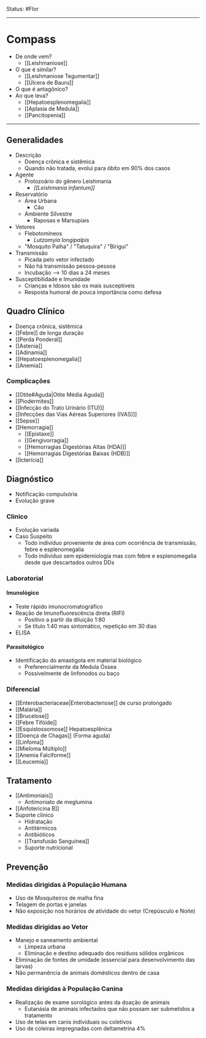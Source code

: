 Status: #Flor 

---
# Compass
- De onde vem?
	- [[Leishmaniose]]
- O que é similar?
	- [[Leishmaniose Tegumentar]]
	- [[Úlcera de Bauru]]
- O que é antagônico?
- Ao que leva?
	- [[Hepatoesplenomegalia]]
	- [[Aplasia de Medula]]
	- [[Pancitopenia]]

----
## Generalidades
- Descrição
	- Doença crônica e sistêmica
	- Quando não tratada, evolui para óbito em 90% dos casos
- Agente
	- Protozoário do gênero Leishmania
		- _[[Leishmania infantum]]_
- Reservatório
	- Área Urbana
		- Cão
	- Ambiente Silvestre
		- Raposas e Marsupiais
- Vetores
	- Flebotomíneos
		- _Lutzomyia longipalpis_
	- "Mosquito Palha" / "Tatuquira" / "Birigui" 
- Transmissão
	- Picada pelo vetor infectado
	- Não há transmissão pessoa-pessoa
	- Incubação --> 10 dias a 24 meses
- Susceptibilidade e Imunidade
	- Crianças e Idosos são os mais susceptíveis
	- Resposta humoral de pouca importância como defesa
## Quadro Clínico
- Doença crônica, sistêmica
- [[Febre]] de longa duração
- [[Perda Ponderal]]
- [[Astenia]]
- [[Adinamia]]
- [[Hepatoesplenomegalia]]
- [[Anemia]]
### Complicações
- [[Otite#Aguda|Otite Média Aguda]]
- [[Piodermites]]
- [[Infecção do Trato Urinário (ITU)]]
- [[Infecções das Vias Aéreas Superiores (IVAS)]]
- [[Sepse]]
- [[Hemorragia]]
	- [[Epistaxe]]
	- [[Gengivorragia]]
	- [[Hemorragias Digestórias Altas (HDA)]]
	- [[Hemorragias Digestórias Baixas (HDB)]]
- [[Icterícia]]
## Diagnóstico
- Notificação compulsória
- Evolução grave
### Clínico
- Evolução variada
- Caso Suspeito
	- Todo indivíduo proveniente de área com ocorrência de transmissão, febre e esplenomegalia
	- Todo indivíduo sem epidemiologia mas com febre e esplenomegalia desde que descartados outros DDs
### Laboratorial
#### Imunológico
- Teste rápido imunocromatográfico
- Reação de Imunofluorescência direta (RIFI)
	- Positivo a partir da diluição 1:80
	- Se título 1:40 mas sintomático, repetição em 30 dias
- ELISA
#### Parasitológico
- Identificação do amastigota em material biológico
	- Preferencialmente da Medula Óssea
	- Possivelmente de linfonodos ou baço
### Diferencial
- [[Enterobacteriaceae|Enterobacteriose]] de curso prolongado
- [[Malária]]
- [[Brucelose]]
- [[Febre Tifóide]]
- [[Esquistossomose]] Hepatoesplênica
- [[Doença de Chagas]] (Forma aguda)
- [[Linfoma]]
- [[Mieloma Múltiplo]]
- [[Anemia Falciforme]]
- [[Leucemia]]
## Tratamento
- [[Antimoniais]]
	- Antimoniato de meglumina
- [[Anfotericina B]]
- Suporte clínico
	- Hidratação
	- Antitérmicos
	- Antibióticos
	- [[Transfusão Sanguínea]]
	- Suporte nutricional
## Prevenção
### Medidas dirigidas à População Humana
- Uso de Mosquiteiros de malha fina
- Telagem de portas e janelas
- Não exposição nos horários de atividade do vetor (Crepúsculo e Noite)
### Medidas dirigidas ao Vetor
- Manejo e saneamento ambiental
	- Limpeza urbana
	- Eliminação e destino adequado dos resíduos sólidos orgânicos
- Eliminação de fontes de umidade (essencial para desenvolvimento das larvas)
- Não permanência de animais domésticos dentro de casa
### Medidas dirigidas à População Canina
- Realização de exame sorológico antes da doação de animais
	- Eutanásia de animais infectados que não possam ser submetidos a tratamento
- Uso de telas em canis individuais ou coletivos
- Uso de coleiras impregnadas com deltametrina 4%